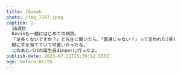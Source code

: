 ```yaml
---
title: 16week
photo: /img_7207.jpeg
caption: |-
  16週目
  Kevinも一緒にはじめての病院。
  「足長くないですか？」と先生に聞いたら、「普通じゃない？」って言われた(笑)
  顔に手を当てていて可愛いかったな。
  このあとパパの誕生日dinnerに行ったよ。
publish-date: 2023-07-21T15:39:12.550Z
age: Before Birth
---
```

